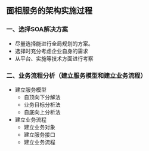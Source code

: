 ## 面相服务的架构实施过程

### 一、选择SOA解决方案

- 尽量选择能进行全局规划的方案。
- 选择时充分考虑企业自身的需求
- 从平台、实施等技术方面进行考察

### 二、业务流程分析（建立服务模型和建立业务流程）

- 建立服务模型
  - 自顶向下分解法
  - 业务目标分析法
  - 自底向上分析法
- 建立业务流程
  - 建立业务对象
  - 建立服务接口
  - 建立业务流程

